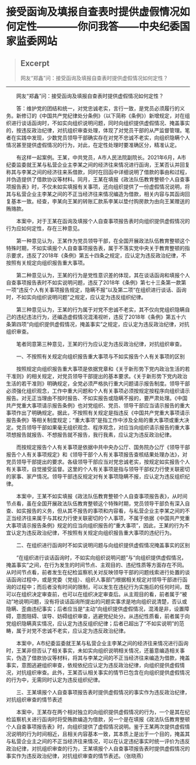 
# 接受函询及填报自查表时提供虚假情况如何定性————你问我答——中央纪委国家监委网站

> ## Excerpt
> 网友“郑鑫”问：接受函询及填报自查表时提供虚假情况如何定性？

---
　　网友“郑鑫”问：接受函询及填报自查表时提供虚假情况如何定性？

　　答：维护党的团结和统一，对党忠诚老实，言行一致，是党员必须履行的义务。新修订的《中国共产党纪律处分条例》（以下简称《条例》）新增规定，对在组织进行谈话函询时，不如实向组织说明问题，同时向组织提供虚假情况、掩盖事实的，按违反政治纪律，对抗组织审查处理，体现了对党员干部的从严监督管理。笔者在实践中发现，少数党员领导干部确实存在对党不忠诚不老实，向组织隐瞒个人情况甚至提供虚假情况的行为，对此，在定性处理时要准确区分，精准认定。

　　有这样一起案例。王某，中共党员，A市人民法院副院长。2021年6月，A市纪委监委就王某与私营企业主李某之间的经济往来情况进行函询，王某否认并回复称其与李某之间的经济往来系借款，同时在回函中详细说明了借款的事由和过程，并伪造提供了借款协议等材料。同月，王某在填报《政法队伍教育整顿个人自查事项报告表》时，不仅未如实填报有关事项，还向组织提供了一份虚假情况说明，将其与私营企业主李某之间的不正当经济往来情况编造为借款，相关内容与其函询回复基本一致。经查，李某向王某的转账汇款系李某以垫付购房款为由向王某赠送的贿赂款。

　　本案中，对于王某在函询及填报个人自查事项报告表时向组织提供虚假情况的行为应如何定性，存在三种意见。

　　第一种意见认为，王某作为党员领导干部，在全国开展政法队伍教育整顿这个特殊时期，不如实填报个人自查事项报告表，属于不落实党中央关于教育整顿的指示要求，违反了2018年《条例》第五十四条之规定，应认定为违反政治纪律，不按照有关规定向组织报告重大事项。

　　第二种意见认为，王某的行为是党性意识差的体现，其在谈话函询和填报个人自查事项报告表时不如实说明问题，违反了2018年《条例》第七十三条第一款第一项“违反个人有关事项报告规定，隐瞒不报”以及第二项“在组织进行谈话、函询时，不如实向组织说明问题”之规定，应认定为违反组织纪律。

　　第三种意见认为，王某的行为属于对党不忠诚不老实，其不仅向党组织隐瞒自己的违纪违法行为，还编造虚假情况混淆视听，违反了2018年《条例》第五十六条第四项“向组织提供虚假情况，掩盖事实”之规定，应认定为违反政治纪律，对抗组织审查。

　　笔者同意第三种意见，王某的行为应认定为违反政治纪律，对抗组织审查。

　　一、不按照有关规定向组织报告重大事项与不如实报告个人有关事项的区别

　　按照规定向组织报告重大事项是依据党章和《关于新形势下党内政治生活的若干准则》的相关规定，对党员领导干部提出的基本要求。《关于新形势下党内政治生活的若干准则》明确规定，全党必须严格执行重大问题请示报告制度。领导干部必须强化组织观念，工作中重大问题和个人有关事项必须按规定按程序向组织请示报告。对无正当理由不按时报告、不如实报告或隐瞒不报的，要严肃处理。《中国共产党重大事项请示报告条例》也对党组织、党员、领导干部应当请示报告的重大事项作出了明确规定。据此，不按照有关规定是指违反《中国共产党重大事项请示报告条例》等相关制度规定；“重大事项”是指工作中涉及全局的重大事项或重大决定。党员领导干部如果毫无组织观念、程序观念，对应当向组织请示报告的重大事项想报告就报告、不想报告就不报告，我行我素，应认定为违反政治纪律。

　　而按规定报告个人有关事项是依据中共中央办公厅、国务院办公厅《领导干部报告个人有关事项规定》和《领导干部个人有关事项报告查核结果处理办法》，对党员领导干部提出的要求。各级领导干部应当对党忠诚老实，按规定如实报告个人有关事项，自觉接受监督。这里的个人有关事项是指与领导干部权力行使关联密切的家事、家产情况。领导干部违反规定对有关事项隐瞒不报，应认定为违反组织纪律。

　　本案中，王某不如实填报《政法队伍教育整顿个人自查事项报告表》，从时间节点看，虽在全国开展政法队伍教育整顿这个特殊时期，党员领导干部负有深入自查、如实报告的义务，但从其不报告的事项和内容看，与私营企业主李某之间的不正当经济往来属于与其权力行使关联密切的个人事项，不属于依据《中国共产党重大事项请示报告条例》规定的应当向组织报告的“重大事项”，因此，王某的行为不宜认定为违反政治纪律，不按照有关规定向组织报告重大事项的违纪行为。

　　二、在组织进行函询时不如实说明问题与向组织提供虚假情况掩盖事实的区别

　　“在组织进行谈话函询时，不如实向组织说明问题”与“向组织提供虚假情况，掩盖事实”之间，在行为发生的时间节点、主观目的、违纪性质等方面存在不同。从时间节点看，前者发生在纪检监察机关对反映领导干部的问题线索进行处置的谈话函询过程中，或是党委（党组）、组织人事部门根据相关规定对领导干部进行函询的过程中；而后者没有时间的限制，可以发生在违纪行为实施后的任何时间，既可以在组织决定审查前，也可以在组织决定审查后。从主观目的看，前者属于“被动”地说明问题，没有将谈话函询所提出的问题实事求是地向组织说清楚，否认或隐瞒、歪曲违纪事实；后者应当是“主动”向组织提供虚假情况，混淆是非，设置障碍，意图阻碍、误导、妨碍组织审查，逃避党纪处分。从违纪性质看，前者属于向党组织隐瞒真实情况，应认定为违反组织纪律；后者已超出了“不如实说明”的范畴，属于对党不忠诚不老实，应认定为违反政治纪律。

　　本案中，A市纪委监委就王某与私营企业主李某之间的经济往来情况进行函询时，王某非但否认了相关事实，未如实向组织说明相关情况，还蓄意编造相关事实，伪造了借款协议等材料，将其与李某之间的不正当经济往来编造为借款，掩盖事实，意图逃避组织审查，依规依纪应认定为违反政治纪律，向组织提供虚假情况，对抗组织审查。此外，王某否认相关事实的情节已包含在向组织提供虚假情况的行为中，无需同时认定为违反组织纪律。

　　三、王某填报个人自查事项报告表时提供虚假情况的事实作为违反政治纪律，对抗组织审查的情节表述

　　本案中，王某存在两个相对独立的向组织提供虚假情况的行为，一个是其在纪检监察机关进行函询时将受贿款编造为借款，另一个是在填报《政法队伍教育整顿个人自查事项报告表》时，向组织提供了虚假情况说明。鉴于王某两次提供虚假情况说明的行为时间相近，且相关内容基本一致，其本质上是出于一个目的，掩盖其与私营企业主之间的不正当经济往来情况，可以在认定违纪事实时统一评价为违反政治纪律，对抗组织审查的行为，王某填报个人自查事项报告表时提供虚假情况的事实作为违反政治纪律，对抗组织审查的情节表述。（张晓燕）
